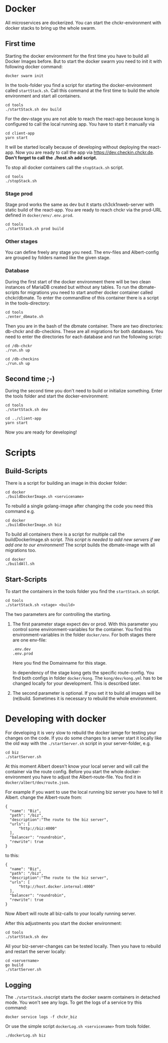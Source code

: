# Docker
All microservices are dockerized. You can start the chckr-environment with docker stacks to bring up the whole swarm.

## First time
Starting the docker environment for the first time you have to build all Docker Images before. But to start the docker
swarm you need to init it with following docker command:

```
docker swarm init
```

In the tools-folder you find a script for starting the docker-environment called `startStack.sh`. Call this command at
the first time to build the whole environment and start all containers.

```
cd tools
./startStack.sh dev build
```
For the dev-stage you are not able to reach the react-app because kong is configured to call the local running app. You
have to start it manually via
```
cd client-app
yarn start
```
It will be started locally because of developing without deploying the react-app. Now you are ready to call the app via
https://dev.checkin.chckr.de. __Don't forget to call the ./host.sh add script.__

To stop all docker containers call the `stopStack.sh` script.

```
cd tools
./stopStack.sh
```

### Stage prod
Stage prod works the same as dev but it starts ch3ck1nweb-server with static build of the react-app. You are ready to reach chckr via the prod-URL defined in `docker/env/.env.prod`.

```
cd tools
./startStack.sh prod build
```

### Other stages
You can define freely any stage you need. The env-files and Albert-config are grouped by folders named like the given stage.


### Database
During the first start of the docker environment there will be two clean instances of MariaDB created but without any
tables. To run the dbmate-scripts for migrations you need to start another docker container called chckr/dbmate. To enter
the commandline of this container there is a script in the tools-directory:

```
cd tools
./enter_dbmate.sh
```

Then you are in the bash of the dbmate container. There are two directories: db-chckr and db-checkins. These are all
migrations for both databases. You need to enter the directories for each database and run the following script:
```
cd /db-chckr
./run.sh up

cd /db-checkins
./run.sh up
```

## Second time ;-)
During the second time you don't need to build or initialize something. Enter the tools folder and start the docker-environment:
```
cd tools
./startStack.sh dev

cd ../client-app
yarn start
```

Now you are ready for developing!


# Scripts

## Build-Scripts
There is a script for building an image in this docker folder:

```
cd docker
./buildDockerImage.sh <servicename>
```
To rebuild a single golang-image after changing the code you need this command e.g.
```
cd docker
./buildDockerImage.sh biz
```

To build all containers there is a script for multiple call the buildDockerImage.sh script. _This script is needed to
add new servers if we add one to our environment!_ The script builds the dbmate-image with all migrations too.
```
cd docker
./buildAll.sh
```

## Start-Scripts
To start the containers in the tools folder you find the `startStack.sh` script.

```
cd tools
./startStack.sh <stage> <build>
```

The two parameters are for controlling the starting.

1. The first parameter stage expect dev or prod. With this parameter you control some environment-variables for the container. You find this environment-variables in the folder `docker/env`. For both stages there are one env-file:
    ```
    .env.dev
    .env.prod
    ```
    Here you find the Domainname for this stage.

    In dependency of the stage kong gets the specific route-config. You find both configs in folder `docker/kong`. The `kong/dev/kong.yml` has to be changed locally for your development. This is described later.

2. The second parameter is optional. If you set it to build all images will be (re)build. Sometimes it is necessary to rebuild the whole environment.

# Developing with docker
For developing it is very slow to rebuild the docker iamge for testing your changes on the code. If you do some changes to a server start it locally like the old way with the `./startServer.sh` script in your server-folder, e.g.
```
cd biz
./startServer.sh
```
At this moment Albert doesn't know your local server and will call the container via the route config. Before you start the whole docker-environment you have to adjust the Albert-route-file. You find it in `docker/albert/dev/route.json`.

For example if you want to use the local running biz server you have to tell it Albert. change the Albert-route from:
```
{
  "name": "Biz",
  "path": "/biz",
  "description":"The route to the biz server",
  "urls": [
      "http://biz:4000"
  ],
  "balancer": "roundrobin",
  "rewrite": true
}
```
to this:
```
{
  "name": "Biz",
  "path": "/biz",
  "description":"The route to the biz server",
  "urls": [
      "http://host.docker.internal:4000"
  ],
  "balancer": "roundrobin",
  "rewrite": true
}
```
Now Albert will route all biz-calls to your locally running server.

After this adjustments you start the docker environment:
```
cd tools
./startStack.sh dev
```
All your biz-server-changes can be tested locally. Then you have to rebuild and restart the server locally:
```
cd <servername>
go build
./startServer.sh
```

## Logging
The `./startStack.sh`script starts the docker swarm containers in detached mode. You won't see any logs. To get the
logs of a service try this command:
```
docker service logs -f chckr_biz
```
Or use the simple script `dockerLog.sh <servicename>` from tools folder.
```
./dockerLog.sh biz
```
